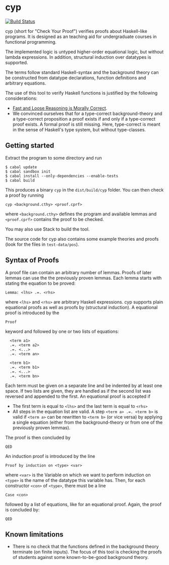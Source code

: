 cyp
===

[![Build Status](https://travis-ci.org/noschinl/cyp.svg?branch=master)](https://travis-ci.org/noschinl/cyp)

cyp (short for "Check Your Proof") verifies proofs about Haskell-like programs. It is designed as an teaching aid for undergraduate courses in functional programming. 

The implemented logic is untyped higher-order equational logic, but without lambda expressions. In addition, structural induction over datatypes is supported.

The terms follow standard Haskell-syntax and the background theory can be constructed from datatype declarations, function definitions and arbitrary equations.

The use of this tool to verify Haskell functions is justified by the following considerations:

  * [Fast and Loose Reasoning is Morally Correct](http://www.cse.chalmers.se/~nad/publications/danielsson-et-al-popl2006.html).
  * We convinced ourselves that for a type-correct background-theory and a type-correct proposition a proof exists if and only if a type-correct proof exists. A formal proof is still missing. Here, type-correct is meant in the sense of Haskell's type system, but without type-classes.


Getting started
---------------

Extract the program to some directory and run

    $ cabal update
    $ cabal sandbox init
    $ cabal install --only-dependencies --enable-tests
    $ cabal build

This produces a binary `cyp` in the `dist/build/cyp` folder. You can then check a proof by running

    cyp <background.cthy> <proof.cprf>

where `<background.cthy>` defines the program and available lemmas and `<proof.cprf>` contains the proof to be checked.

You may also use Stack to build the tool.

The source code for cyp also contains some example theories and proofs (look for the files in `test-data/pos`).


Syntax of Proofs
----------------

A proof file can contain an arbitrary number of lemmas. Proofs of later lemmas can use the the previously proven lemmas. Each lemma starts with stating the equation to be proved:

    Lemma: <lhs> .=. <rhs>

where `<lhs>` and `<rhs>` are arbitrary Haskell expressions. cyp supports plain equational proofs as well as proofs by (structural induction). A equational proof is introduced by the

    Proof

keyword and followed by one or two lists of equations:

      <term a1>
      .=. <term a2>
      .=. <...>
      .=. <term an>

      <term b1>
      .=. <term b1>
      .=. <...>
      .=. <term bn>

Each term must be given on a separate line and be indented by at least one space. If two lists are given, they are handled as if the second list was reversed and appended to the first. An equational proof is accepted if

  * The first term is equal to `<lhs>` and the last term is equal to `<rhs>`
  * All steps in the equation list are valid. A step `<term a> .=. <term b>` is valid if `<term a>` can be rewritten to `<term b>` (or vice versa) by applying a single equation (either from the background-theory or from one of the previously proven lemmas).

The proof is then concluded by

    QED


An induction proof is introduced by the line

    Proof by induction on <type> <var>

where `<var>` is the Variable on which we want to perform induction on `<type>` is the name of the datatype this variable has. Then, for each constructor `<con>` of `<type>`, there must be a line

    Case <con>

followed by a list of equations, like for an equational proof. Again, the proof is concluded by:

    QED


Known limitations
-----------------

  * There is no check that the functions defined in the background theory terminate (on finite inputs). The focus of this tool is checking the proofs of students against some known-to-be-good background theory.
